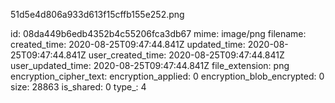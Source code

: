 51d5e4d806a933d613f15cffb155e252.png

id: 08da449b6edb4352b4c55206fca3db67
mime: image/png
filename: 
created_time: 2020-08-25T09:47:44.841Z
updated_time: 2020-08-25T09:47:44.841Z
user_created_time: 2020-08-25T09:47:44.841Z
user_updated_time: 2020-08-25T09:47:44.841Z
file_extension: png
encryption_cipher_text: 
encryption_applied: 0
encryption_blob_encrypted: 0
size: 28863
is_shared: 0
type_: 4